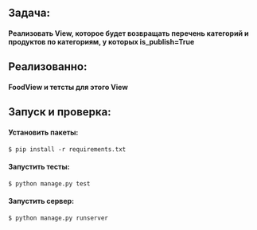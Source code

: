 ## Задача:
#### Реализовать View, которое будет возвращать перечень категорий и продуктов по категориям, у которых is_publish=True

## Реализованно:
#### FoodView и тетсты для этого View

## Запуск и проверка:

#### Установить пакеты:
``` $ pip install -r requirements.txt ```

#### Запустить тесты:
``` $ python manage.py test ```

#### Запустить сервер:
``` $ python manage.py runserver ```